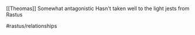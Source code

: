 [[Theomas]]
Somewhat antagonistic 
Hasn't taken well to the light jests from Rastus



#rastus/relationships 